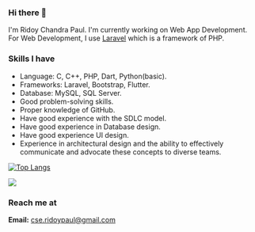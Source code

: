 ### Hi there 👋
I'm Ridoy Chandra Paul. I'm currently working on Web App Development. For Web Development, I use [Laravel](https://laravel.com) which is a framework of PHP.

### Skills I have
* Language: C, C++, PHP, Dart, Python(basic).
* Frameworks: Laravel, Bootstrap, Flutter.
* Database: MySQL, SQL Server.
* Good problem-solving skills.
* Proper knowledge of GitHub.
* Have good experience with the SDLC model.
* Have good experience in Database design.
* Have good experience UI design.
* Experience in architectural design and the ability to effectively communicate and advocate these concepts to diverse teams.

[![Top Langs](https://github-readme-stats.vercel.app/api/top-langs/?username=Ridoy-paul)](https://github.com/Ridoy-paul/github-readme-stats)

<picture>
  <source
    srcset="https://github-readme-stats.vercel.app/api?username=Ridoy-paul&show_icons=true&theme=dark"
    media="(prefers-color-scheme: light)"
  />
  <source
    srcset="https://github-readme-stats.vercel.app/api?username=Ridoy-paul&show_icons=true"
    media="(prefers-color-scheme: light), (prefers-color-scheme: no-preference)"
  />
  <img src="https://github-readme-stats.vercel.app/api?username=Ridoy-paul&show_icons=true" />
</picture>

### Reach me at
**Email:** cse.ridoypaul@gmail.com
